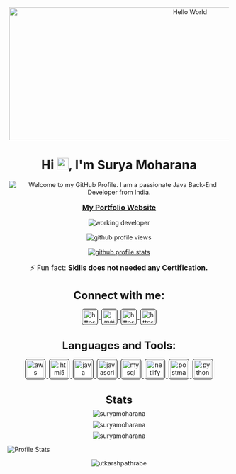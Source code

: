 <p align='center' style='margin: 16px 4px 8px;'>
    <img src="https://optymize.io/wp-content/uploads/2022/03/Java-Devlopers.png" width="800" height="300" alt="Hello World" />
</p>

<h1 align="center">
    Hi <img src='./assets/wave.gif' height='26' alt='there'>, I'm Surya Moharana
</h1>

<p align='center' style='margin: 16px 4px 8px;'>
    <img src="https://readme-typing-svg.herokuapp.com?font=Fira+Code&pause=1000&color=54A6FF&center=true&vCenter=true&multiline=true&width=710&height=70&lines=Welcome+to+my+GitHub+Profile;I+am+a+passionate+Java+Back-End+Developer+from+India" alt="Welcome to my GitHub Profile. I am a passionate Java Back-End Developer from India." />
</p>

<h3 align='center' style='margin: 16px 4px;'>
    <a href='https://suryamoharana.github.io/'>My Portfolio Website</a>
</h3>

<!-- <h3 align="center">
    I am a Senior System Software Engineer (Autonomous Vehicles) at NVIDIA Graphics Pvt. Ltd., Pune, India.<br />
    I am Computer Science Graduate from BITS Pilani, Rajasthan, India.<br />
    I like solving competitive coding problems, exploring new technologies, drawing, painting, travelling and gaming.
</h3> -->

<p align='center' style='margin: 16px 4px 8px;'>
    <img src="https://media2.giphy.com/media/qgQUggAC3Pfv687qPC/giphy.gif" alt="working developer">
</p>

<p align="center" style='margin: 16px 4px 8px;'>
    <img src="https://komarev.com/ghpvc/?username=suryamoharana&label=Profile%20views&color=0e75b6&style=flat" alt="github profile views" />
</p>

<p align="center" style='margin: 16px 4px 8px;'>
    <a href="https://github.com/ryo-ma/github-profile-trophy">
        <img src="https://github-profile-trophy.vercel.app/?username=suryamoharana&theme=gruvbox&column=7&margin-w=2&margin-h=2&no-bg=true&no-frame=true" alt="github profile stats" />
    </a>
</p>

<!-- <p align="center" style='margin: 16px 4px 16px;'>
    <a href="https://twitter.com/SuryAMoharana" target="blank">
        <img src="https://img.shields.io/twitter/follow/suryamoharana?logo=twitter&style=for-the-badge" alt="twitter followers" />
    </a>
</p> -->

<p align='center' style='font-size: 16px;'>
    ⚡ Fun fact: <strong>Skills does not needed any Certification.</strong>
</p>

<h3 align="center" style='margin: 32px 4px 8px; font-size: 24px;'>
    Connect with me:
</h3>
<p align="center" style='margin: 16px 4px 8px;'>
    <a href="https://twitter.com/SuryAMoharana" target="blank" rel="noreferrer">
        <img align="center" src="https://www.vectorlogo.zone/logos/twitter/twitter-official.svg" alt="https://twitter.com/SuryAMoharana" height="30" width="30" style="background: #ffffff; border-radius: 5px; border: 1px solid #000000; margin: 0 2px; padding: 2px;" />
    </a>
    <a href="mailto:suryachintu1994@gmail.com" target="blank" rel="noreferrer">
        <img align="center" src="https://www.vectorlogo.zone/logos/gmail/gmail-icon.svg" alt="mailto:suryachintu1994@gmail.com" height="30" width="30" style="background: #ffffff; border-radius: 5px; border: 1px solid #000000; margin: 0 2px; padding: 2px;" />
    </a>
    <a href="https://www.linkedin.com/in/surya-moharana-23a48b248/" target="blank" rel="noreferrer">
        <img align="center" src="https://www.vectorlogo.zone/logos/linkedin/linkedin-icon.svg" alt="https://www.linkedin.com/in/surya-moharana-23a48b248/" height="30" width="30" style="background: #ffffff; border-radius: 5px; border: 1px solid #000000; margin: 0 2px; padding: 2px;" />
    </a>
    <a href="https://www.hackerearth.com/https://www.hackerrank.com/fp03_265" target="blank" rel="noreferrer">
        <img align="center" src="https://hrcdn.net/fcore/assets/brand/logo-new-white-green-a5cb16e0ae.svg" alt="https://www.hackerearth.com/https://www.hackerrank.com/fp03_265" height="30" width="30" style="background: #ffffff; border-radius: 5px; border: 1px solid #000000; margin: 0 2px; padding: 2px;" />
    </a>
</p>

<h3 align="center" style='margin: 32px 4px 8px; font-size: 24px;'>
    Languages and Tools:
</h3>
<p align="center" style='margin: 16px 4px 32px;'>
    <a href="https://aws.amazon.com" target="_blank" rel="noreferrer">
        <img src="https://www.vectorlogo.zone/logos/amazon_aws/amazon_aws-icon.svg" alt="aws" width="40" height="40" style="background: #ffffff; border-radius: 5px; border: 1px solid #000000; margin: 0 2px; padding: 2px;" />
    </a>
    <a href="https://www.w3.org/html/" target="_blank" rel="noreferrer">
        <img src="https://www.vectorlogo.zone/logos/w3_html5/w3_html5-icon.svg" alt="html5" width="40" height="40" style="background: #ffffff; border-radius: 5px; border: 1px solid #000000; margin: 0 2px; padding: 2px;" />
    </a>
    <a href="https://www.java.com" target="_blank" rel="noreferrer">
        <img src="https://www.vectorlogo.zone/logos/java/java-icon.svg" alt="java" width="40" height="40" style="background: #ffffff; border-radius: 5px; border: 1px solid #000000; margin: 0 2px; padding: 2px;" />
    </a>
    <a href="https://www.javascript.com/" target="_blank" rel="noreferrer">
        <img src="https://www.vectorlogo.zone/logos/javascript/javascript-icon.svg" alt="javascript" width="40" height="40" style="background: #ffffff; border-radius: 5px; border: 1px solid #000000; margin: 0 2px; padding: 2px;" />
    </a>
    <a href="https://www.mysql.com/" target="_blank" rel="noreferrer">
        <img src="https://www.vectorlogo.zone/logos/mysql/mysql-icon.svg" alt="mysql" width="40" height="40" style="background: #ffffff; border-radius: 5px; border: 1px solid #000000; margin: 0 2px; padding: 2px;" />
    </a>
    <a href="https://www.netlify.com/" target="_blank" rel="noreferrer">
        <img src="https://www.vectorlogo.zone/logos/netlify/netlify-icon.svg" alt="netlify" width="40" height="40" style="background: #ffffff; border-radius: 5px; border: 1px solid #000000; margin: 0 2px; padding: 2px;" />
    </a>
    <a href="https://postman.com" target="_blank" rel="noreferrer">
        <img src="https://www.vectorlogo.zone/logos/getpostman/getpostman-icon.svg" alt="postman" width="40" height="40" style="background: #ffffff; border-radius: 5px; border: 1px solid #000000; margin: 0 2px; padding: 2px;" />
    </a>
    <a href="https://www.python.org" target="_blank" rel="noreferrer">
        <img src="https://www.vectorlogo.zone/logos/python/python-icon.svg" alt="python" width="40" height="40" style="background: #ffffff; border-radius: 5px; border: 1px solid #000000; margin: 0 2px; padding: 2px;" />
    </a>
</p>

<h3 align="center" style='margin: 0px 4px 8px; font-size: 24px;'>
    Stats
</h3>

<p align="center" style='margin: 8px 4px;'>
    <img src="https://github-readme-stats.vercel.app/api/top-langs?username=suryamoharana&show_icons=true&locale=en&layout=compact&theme=gruvbox&langs_count=10" alt="suryamoharana" />
</p>

<p align="center" style='margin: 8px 4px;'>
    <img src="https://github-readme-stats.vercel.app/api?username=suryamoharana&show_icons=true&locale=en&theme=gruvbox" alt="suryamoharana" />
</p>

<p align="center" style='margin: 8px 4px;'>
    <img src="https://github-readme-streak-stats.herokuapp.com/?user=suryamoharana&theme=gruvbox" alt="suryamoharana" />
</p>

![Profile Stats](https://activity-graph.herokuapp.com/graph?username=SuryAMoharana&theme=chartreuse-dark)  

<!-- 
![3D Profile](profile-3d-contrib/profile-night-rainbow.svg?sanitize=true) -->


<p align="center" style='margin: 8px 4px;'>
    <img src="https://s3.envato.com/files/79536798/mdesign.jpg" alt="utkarshpathrabe" />
</p>
